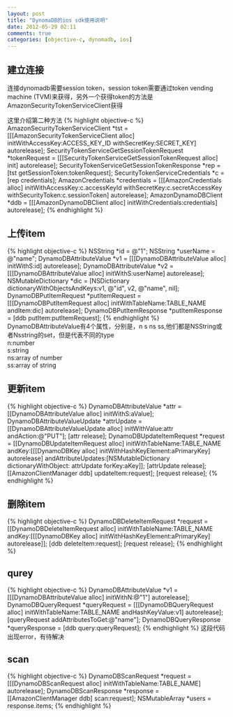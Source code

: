 ```yaml
---
layout: post
title: "DynomaDB的ios sdk使用说明"
date: 2012-05-29 02:11
comments: true
categories: [objective-c, dynomadb, ios]
---
```

## 建立连接
连接dynomadb需要session token，session token需要通过token vending machine (TVM)来获得，另外一个获得token的方法是AmazonSecurityTokenServiceClient获得

这里介绍第二种方法
{% highlight objective-c %}
AmazonSecurityTokenServiceClient *tst = [[[AmazonSecurityTokenServiceClient alloc] initWithAccessKey:ACCESS_KEY_ID withSecretKey:SECRET_KEY] autorelease];
SecurityTokenServiceGetSessionTokenRequest *tokenRequest = [[[SecurityTokenServiceGetSessionTokenRequest alloc] init] autorelease];
SecurityTokenServiceGetSessionTokenResponse *rep = [tst getSessionToken:tokenRequest];
SecurityTokenServiceCredentials *c = [rep credentials];
AmazonCredentials *credentials = [[[AmazonCredentials alloc] initWithAccessKey:c.accessKeyId withSecretKey:c.secretAccessKey withSecurityToken:c.sessionToken] autorelease];
AmazonDynamoDBClient *ddb = [[[AmazonDynamoDBClient alloc] initWithCredentials:credentials] autorelease];
{% endhighlight %}

## 上传item
{% highlight objective-c %}
NSString *id = @"1";
NSString *userName = @"name";
DynamoDBAttributeValue *v1 = [[[DynamoDBAttributeValue alloc] initWithS:id] autorelease];
DynamoDBAttributeValue *v2 = [[[DynamoDBAttributeValue alloc] initWithS:userName] autorelease];
NSMutableDictionary *dic = [NSDictionary dictionaryWithObjectsAndKeys:v1, @"id", v2, @"name", nil];
DynamoDBPutItemRequest *putItemRequest = [[[DynamoDBPutItemRequest alloc] initWithTableName:TABLE_NAME andItem:dic] autorelease];
DynamoDBPutItemResponse *putItemResponse = [ddb putItem:putItemRequest];
{% endhighlight %}
DynamoDBAttributeValue有4个属性，分别是，n s ns ss,他们都是NSString或者Nsstring的set，但是代表不同的type  
n:number  
s:string  
ns:array of number  
ss:array of string

## 更新item
{% highlight objective-c %}
DynamoDBAttributeValue *attr = [[DynamoDBAttributeValue alloc] initWithS:aValue];
DynamoDBAttributeValueUpdate *attrUpdate = [[DynamoDBAttributeValueUpdate alloc] initWithValue:attr andAction:@"PUT"];
[attr release];
DynamoDBUpdateItemRequest *request = [[DynamoDBUpdateItemRequest alloc] initWithTableName:TABLE_NAME andKey:[[[DynamoDBKey alloc] initWithHashKeyElement:aPrimaryKey] autorelease] andAttributeUpdates:[NSMutableDictionary dictionaryWithObject: attrUpdate forKey:aKey]];
[attrUpdate release];
[[AmazonClientManager ddb] updateItem:request];
[request release];
{% endhighlight %}

## 删除item
{% highlight objective-c %}
DynamoDBDeleteItemRequest *request = [[DynamoDBDeleteItemRequest alloc] initWithTableName:TABLE_NAME andKey:[[[DynamoDBKey alloc] initWithHashKeyElement:aPrimaryKey] autorelease]];
[ddb deleteItem:request];
[request release];
{% endhighlight %}

## qurey
{% highlight objective-c %}
DynamoDBAttributeValue *v1 = [[[DynamoDBAttributeValue alloc] initWithN:@"1"] autorelease];
DynamoDBQueryRequest *queryRequest = [[[DynamoDBQueryRequest alloc] initWithTableName:TABLE_NAME andHashKeyValue:v1] autorelease];
[queryRequest addAttributesToGet:@"name"];
DynamoDBQueryResponse *queryResponse = [ddb query:queryRequest];
{% endhighlight %}
这段代码出现error，有待解决

## scan
{% highlight objective-c %}
DynamoDBScanRequest *request = [[[DynamoDBScanRequest alloc] initWithTableName:TABLE_NAME] autorelease];
DynamoDBScanResponse *response = [[AmazonClientManager ddb] scan:request];
NSMutableArray *users = response.items;
{% endhighlight %}

